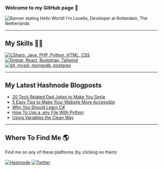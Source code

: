 ### Welcome to my GitHub page 👋

<img src="https://github.com/louelladev/louelladev/blob/main/banner_github.png?raw=true" alt="Banner stating Hello World! I'm Louella, Developer at Rotterdam, The Netherlands">

----

## My Skills :woman_technologist:
[![CSharp, Java, PHP, Python, HTML, CSS](https://skillicons.dev/icons?i=cs,java,php,py)](https://skillicons.dev)
<br>
[![Dotnet, React, Bootstrap, Tailwind](https://skillicons.dev/icons?i=dotnet,react,bootstrap,tailwind)](https://skillicons.dev)
<br>
[![git, mysql, mongodb, postgres](https://skillicons.dev/icons?i=git,mysql,mongodb,postgres)](https://skillicons.dev)

---

## My Latest Hashnode Blogposts
 <!-- BLOG-POST-LIST:START -->
- [20 Tech Related Dad Jokes to Make You Smile](https://lovelacecoding.hashnode.dev/20-tech-related-dad-jokes-to-make-you-smile)
- [5 Easy Tips to Make Your Website More Accessible](https://lovelacecoding.hashnode.dev/5-easy-tips-to-make-your-website-more-accessible)
- [Why You Should Learn C#](https://lovelacecoding.hashnode.dev/why-you-should-learn-c)
- [How To Use a .env File With Python](https://lovelacecoding.hashnode.dev/how-to-use-a-env-file-with-python)
- [Using Variables the Clean Way](https://lovelacecoding.hashnode.dev/using-variables-the-clean-way)
<!-- BLOG-POST-LIST:END -->
 
---

## Where To Find Me :earth_americas:
Find me on any of these platforms (by clicking on them) <br><br>
[![Hashnode](https://img.shields.io/badge/Hashnode-2962FF?style=for-the-badge&logo=hashnode&logoColor=white)](https://hashnode.com/@lovelacecoding) 
[![Twitter](https://img.shields.io/twitter/follow/lovelacecoding?logo=twitter&style=for-the-badge)](https://twitter.com/lovelacecoding)

